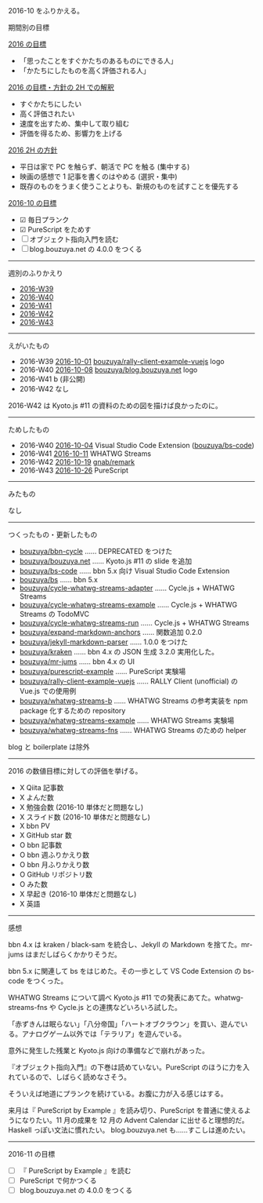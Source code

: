 2016-10 をふりかえる。

期間別の目標

[2016 の目標][2015-12-31]

- 「思ったことをすぐかたちのあるものにできる人」
- 「かたちにしたものを高く評価される人」

[2016 の目標・方針の 2H での解釈][2016-07-31]

- すぐかたちにしたい
- 高く評価されたい
- 速度を出すため、集中して取り組む
- 評価を得るため、影響力を上げる

[2016 2H の方針][2016-07-31]

- 平日は家で PC を触らず、朝活で PC を触る (集中する)
- 映画の感想で 1 記事を書くのはやめる (選択・集中)
- 既存のものをうまく使うことよりも、新規のものを試すことを優先する

[2016-10 の目標][2016-09-30]

- ☑ 毎日プランク
- ☑ PureScript をためす
- ☐ オブジェクト指向入門を読む
- ☐ blog.bouzuya.net の 4.0.0 をつくる

-----

週別のふりかえり

- [2016-W39][2016-10-02]
- [2016-W40][2016-10-09]
- [2016-W41][2016-10-16]
- [2016-W42][2016-10-23]
- [2016-W43][2016-10-30]

-----

えがいたもの

- 2016-W39 [2016-10-01][] [bouzuya/rally-client-example-vuejs][] logo
- 2016-W40 [2016-10-08][] [bouzuya/blog.bouzuya.net][] logo
- 2016-W41 b (非公開)
- 2016-W42 なし

2016-W42 は Kyoto.js #11 の資料のための図を描けば良かったのに。

-----

ためしたもの

- 2016-W40 [2016-10-04][] Visual Studio Code Extension ([bouzuya/bs-code][])
- 2016-W41 [2016-10-11][] WHATWG Streams
- 2016-W42 [2016-10-19][] [gnab/remark][]
- 2016-W43 [2016-10-26][] PureScript

-----

みたもの

なし

-----

つくったもの・更新したもの

- [bouzuya/bbn-cycle][] …… DEPRECATED をつけた
- [bouzuya/bouzuya.net][] …… Kyoto.js #11 の slide を追加
- [bouzuya/bs-code][] …… bbn 5.x 向け Visual Studio Code Extension
- [bouzuya/bs][] …… bbn 5.x
- [bouzuya/cycle-whatwg-streams-adapter][] …… Cycle.js + WHATWG Streams
- [bouzuya/cycle-whatwg-streams-example][] …… Cycle.js + WHATWG Streams の TodoMVC
- [bouzuya/cycle-whatwg-streams-run][] …… Cycle.js + WHATWG Streams
- [bouzuya/expand-markdown-anchors][] …… 関数追加 0.2.0
- [bouzuya/jekyll-markdown-parser][] …… 1.0.0 をつけた
- [bouzuya/kraken][] …… bbn 4.x の JSON 生成 3.2.0 実用化した。
- [bouzuya/mr-jums][] …… bbn 4.x の UI
- [bouzuya/purescript-example][] …… PureScript 実験場
- [bouzuya/rally-client-example-vuejs][] …… RALLY Client (unofficial) の Vue.js での使用例
- [bouzuya/whatwg-streams-b][] …… WHATWG Streams の参考実装を npm package 化するための repository
- [bouzuya/whatwg-streams-example][] …… WHATWG Streams 実験場
- [bouzuya/whatwg-streams-fns][] …… WHATWG Streams のための helper

blog と boilerplate は除外

-----

2016 の数値目標に対しての評価を挙げる。

- X Qiita 記事数
- X よんだ数
- X 勉強会数 (2016-10 単体だと問題なし)
- X スライド数 (2016-10 単体だと問題なし)
- X bbn PV
- X GitHub star 数
- O bbn 記事数
- O bbn 週ふりかえり数
- O bbn 月ふりかえり数
- O GitHub リポジトリ数
- O みた数
- X 早起き (2016-10 単体だと問題なし)
- X 英語

-----

感想

bbn 4.x は kraken / black-sam を統合し、Jekyll の Markdown を捨てた。mr-jums はまだしばらくかかりそうだ。

bbn 5.x に関連して bs をはじめた。その一歩として VS Code Extension の bs-code をつくった。

WHATWG Streams について調べ Kyoto.js #11 での発表にあてた。whatwg-streams-fns や Cycle.js との連携などいろいろ試した。

「赤ずきんは眠らない」「八分帝国」「ハートオブクラウン」を買い、遊んでいる。アナログゲーム以外では「テラリア」を遊んでいる。

意外に発生した残業と Kyoto.js 向けの準備などで崩れがあった。

『オブジェクト指向入門』の下巻は読めていない。PureScript のほうに力を入れているので、しばらく読めなさそう。

そういえば地道にプランクを続けている。お腹に力が入る感じはする。

来月は『 PureScript by Example 』を読み切り、PureScript を普通に使えるようになりたい。11 月の成果を 12 月の Advent Calendar に出せると理想的だ。 Haskell っぽい文法に慣れたい。 blog.bouzuya.net も……すこしは進めたい。

-----

2016-11 の目標

- ☐ 『 PureScript by Example 』を読む
- ☐ PureScript で何かつくる
- ☐ blog.bouzuya.net の 4.0.0 をつくる

[2015-12-31]: https://blog.bouzuya.net/2015/12/31/
[2016-07-31]: https://blog.bouzuya.net/2016/07/31/
[2016-09-30]: https://blog.bouzuya.net/2016/09/30/
[2016-10-01]: https://blog.bouzuya.net/2016/10/01/
[2016-10-02]: https://blog.bouzuya.net/2016/10/02/
[2016-10-04]: https://blog.bouzuya.net/2016/10/04/
[2016-10-08]: https://blog.bouzuya.net/2016/10/08/
[2016-10-09]: https://blog.bouzuya.net/2016/10/09/
[2016-10-11]: https://blog.bouzuya.net/2016/10/11/
[2016-10-16]: https://blog.bouzuya.net/2016/10/16/
[2016-10-19]: https://blog.bouzuya.net/2016/10/19/
[2016-10-23]: https://blog.bouzuya.net/2016/10/23/
[2016-10-26]: https://blog.bouzuya.net/2016/10/26/
[2016-10-30]: https://blog.bouzuya.net/2016/10/30/
[bouzuya/bbn-cycle]: https://github.com/bouzuya/bbn-cycle
[bouzuya/blog.bouzuya.net]: https://github.com/bouzuya/blog.bouzuya.net
[bouzuya/bouzuya.net]: https://github.com/bouzuya/bouzuya.net
[bouzuya/bs-code]: https://github.com/bouzuya/bs-code
[bouzuya/bs]: https://github.com/bouzuya/bs
[bouzuya/cycle-whatwg-streams-adapter]: https://github.com/bouzuya/cycle-whatwg-streams-adapter
[bouzuya/cycle-whatwg-streams-example]: https://github.com/bouzuya/cycle-whatwg-streams-example
[bouzuya/cycle-whatwg-streams-run]: https://github.com/bouzuya/cycle-whatwg-streams-run
[bouzuya/expand-markdown-anchors]: https://github.com/bouzuya/expand-markdown-anchors
[bouzuya/jekyll-markdown-parser]: https://github.com/bouzuya/jekyll-markdown-parser
[bouzuya/kraken]: https://github.com/bouzuya/kraken
[bouzuya/mr-jums]: https://github.com/bouzuya/mr-jums
[bouzuya/purescript-example]: https://github.com/bouzuya/purescript-example
[bouzuya/rally-client-example-vuejs]: https://github.com/bouzuya/rally-client-example-vuejs
[bouzuya/whatwg-streams-b]: https://github.com/bouzuya/whatwg-streams-b
[bouzuya/whatwg-streams-example]: https://github.com/bouzuya/whatwg-streams-example
[bouzuya/whatwg-streams-fns]: https://github.com/bouzuya/whatwg-streams-fns
[gnab/remark]: https://github.com/gnab/remark
